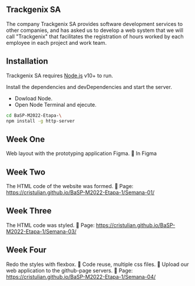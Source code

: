 ## Trackgenix SA
The company Trackgenix SA provides software development services to other companies, and has asked us to develop a web system that we will call "Trackgenix" that facilitates the registration of hours worked by each employee in each project and work team.
## Installation

Trackgenix SA requires [Node.js](https://nodejs.org/) v10+ to run.

Install the dependencies and devDependencies and start the server.
- Dowload Node.
- Open Node Terminal and ejecute.
```sh
cd BaSP-M2022-Etapa-\
npm install -g http-server
```
## Week One
Web layout with the prototyping application Figma. :wrench:
In Figma

## Week Two
The HTML code of the website was formed. :wrench:
Page: https://cristulian.github.io/BaSP-M2022-Etapa-1/Semana-01/

## Week Three
The HTML code was styled. :wrench:
Page: https://cristulian.github.io/BaSP-M2022-Etapa-1/Semana-03/

## Week Four
Redo the styles with flexbox.  :wrench:
Code reuse, multiple css files. :muscle:
Upload our web application to the github-page servers. :newspaper:
Page: https://cristulian.github.io/BaSP-M2022-Etapa-1/Semana-04/
